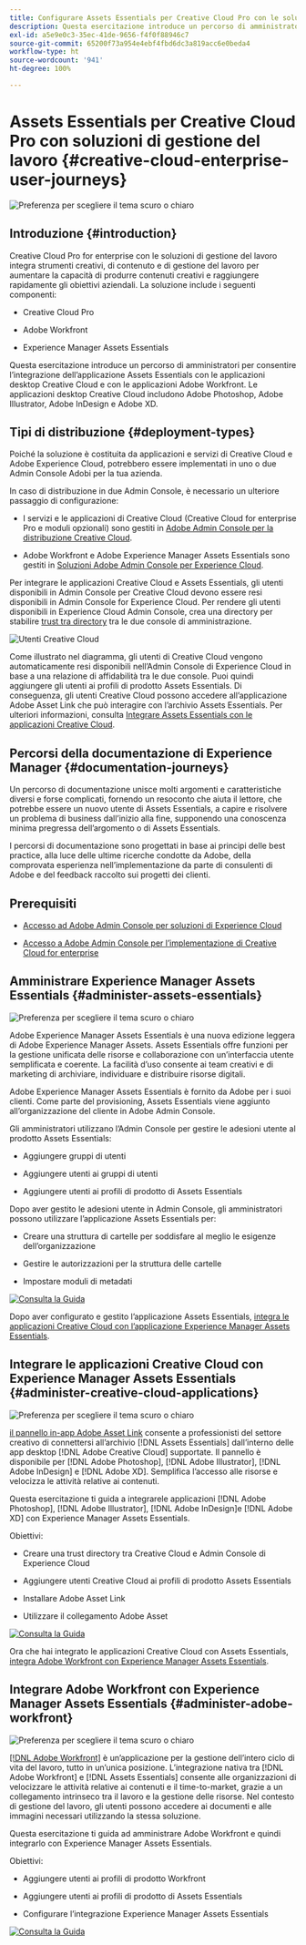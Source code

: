 ```yaml
---
title: Configurare Assets Essentials per Creative Cloud Pro con le soluzioni di gestione del lavoro
description: Questa esercitazione introduce un percorso di amministratori per consentire l’integrazione dell’applicazione Assets Essentials con le applicazioni desktop Creative Cloud e con le applicazioni Adobe Workfront. Le applicazioni desktop Creative Cloud includono Adobe Photoshop, Adobe Illustrator, Adobe InDesign e Adobe XD.
exl-id: a5e9e0c3-35ec-41de-9656-f4f0f88946c7
source-git-commit: 65200f73a954e4ebf4fbd6dc3a819acc6e0beda4
workflow-type: ht
source-wordcount: '941'
ht-degree: 100%

---
```


# Assets Essentials per Creative Cloud Pro con soluzioni di gestione del lavoro {#creative-cloud-enterprise-user-journeys}

![Preferenza per scegliere il tema scuro o chiaro](assets/cce-next-banner-landing-page.png)

## Introduzione {#introduction}

Creative Cloud Pro for enterprise con le soluzioni di gestione del lavoro integra strumenti creativi, di contenuto e di gestione del lavoro per aumentare la capacità di produrre contenuti creativi e raggiungere rapidamente gli obiettivi aziendali. La soluzione include i seguenti componenti:

* Creative Cloud Pro

* Adobe Workfront

* Experience Manager Assets Essentials

Questa esercitazione introduce un percorso di amministratori per consentire l’integrazione dell’applicazione Assets Essentials con le applicazioni desktop Creative Cloud e con le applicazioni Adobe Workfront. Le applicazioni desktop Creative Cloud includono Adobe Photoshop, Adobe Illustrator, Adobe InDesign e Adobe XD.

## Tipi di distribuzione {#deployment-types}

Poiché la soluzione è costituita da applicazioni e servizi di Creative Cloud e Adobe Experience Cloud, potrebbero essere implementati in uno o due Admin Console Adobi per la tua azienda.

In caso di distribuzione in due Admin Console, è necessario un ulteriore passaggio di configurazione:

* I servizi e le applicazioni di Creative Cloud (Creative Cloud for enterprise Pro e moduli opzionali) sono gestiti in [Adobe Admin Console per la distribuzione Creative Cloud](https://helpx.adobe.com/it/enterprise/admin-guide.html).

* Adobe Workfront e Adobe Experience Manager Assets Essentials sono gestiti in [Soluzioni Adobe Admin Console per Experience Cloud](https://experienceleague.adobe.com/docs/core-services/interface/administration/admin-getting-started.html?lang=it).

Per integrare le applicazioni Creative Cloud e Assets Essentials, gli utenti disponibili in Admin Console per Creative Cloud devono essere resi disponibili in Admin Console for Experience Cloud. Per rendere gli utenti disponibili in Experience Cloud Admin Console, crea una directory per stabilire [trust tra directory](https://helpx.adobe.com/it/enterprise/using/set-up-identity.html#directory-trusting) tra le due console di amministrazione.

![Utenti Creative Cloud](assets/creative-cloud-users.svg)

Come illustrato nel diagramma, gli utenti di Creative Cloud vengono automaticamente resi disponibili nell’Admin Console di Experience Cloud in base a una relazione di affidabilità tra le due console. Puoi quindi aggiungere gli utenti ai profili di prodotto Assets Essentials. Di conseguenza, gli utenti Creative Cloud possono accedere all’applicazione Adobe Asset Link che può interagire con l’archivio Assets Essentials. Per ulteriori informazioni, consulta [Integrare Assets Essentials con le applicazioni Creative Cloud](integrate-with-creative-cloud.md).

## Percorsi della documentazione di Experience Manager {#documentation-journeys}

Un percorso di documentazione unisce molti argomenti e caratteristiche diversi e forse complicati, fornendo un resoconto che aiuta il lettore, che potrebbe essere un nuovo utente di Assets Essentials, a capire e risolvere un problema di business dall’inizio alla fine, supponendo una conoscenza minima pregressa dell’argomento o di Assets Essentials.

I percorsi di documentazione sono progettati in base ai principi delle best practice, alla luce delle ultime ricerche condotte da Adobe, della comprovata esperienza nell’implementazione da parte di consulenti di Adobe e del feedback raccolto sui progetti dei clienti.

## Prerequisiti

* [Accesso ad Adobe Admin Console per soluzioni di Experience Cloud](https://experienceleague.adobe.com/docs/core-services/interface/administration/admin-getting-started.html?lang=it)

* [Accesso a Adobe Admin Console per l’implementazione di Creative Cloud for enterprise](https://helpx.adobe.com/it/enterprise/admin-guide.html)

## Amministrare Experience Manager Assets Essentials {#administer-assets-essentials}

![Preferenza per scegliere il tema scuro o chiaro](assets/cce-assets.png)

Adobe Experience Manager Assets Essentials è una nuova edizione leggera di Adobe Experience Manager Assets. Assets Essentials offre funzioni per la gestione unificata delle risorse e collaborazione con un’interfaccia utente semplificata e coerente. La facilità d’uso consente ai team creativi e di marketing di archiviare, individuare e distribuire risorse digitali.

Adobe Experience Manager Assets Essentials è fornito da Adobe per i suoi clienti. Come parte del provisioning, Assets Essentials viene aggiunto all’organizzazione del cliente in Adobe Admin Console.

Gli amministratori utilizzano l’Admin Console per gestire le adesioni utente al prodotto Assets Essentials:

* Aggiungere gruppi di utenti

* Aggiungere utenti ai gruppi di utenti

* Aggiungere utenti ai profili di prodotto di Assets Essentials

Dopo aver gestito le adesioni utente in Admin Console, gli amministratori possono utilizzare l’applicazione Assets Essentials per:

* Creare una struttura di cartelle per soddisfare al meglio le esigenze dell’organizzazione

* Gestire le autorizzazioni per la struttura delle cartelle

* Impostare moduli di metadati

[![Consulta la Guida](https://helpx.adobe.com/content/dam/help/en/marketing-cloud/how-to/digital-foundation/_jcr_content/main-pars/image_1250343773/see-the-guide-sm.png)](deploy-administer.md)

Dopo aver configurato e gestito l’applicazione Assets Essentials, [integra le applicazioni Creative Cloud con l’applicazione Experience Manager Assets Essentials](integrate-with-creative-cloud.md).

## Integrare le applicazioni Creative Cloud con Experience Manager Assets Essentials {#administer-creative-cloud-applications}

![Preferenza per scegliere il tema scuro o chiaro](assets/cce-creative-cloud.png)

[il pannello in-app Adobe Asset Link](https://www.adobe.com/it/creativecloud/business/enterprise/adobe-asset-link.html) consente a professionisti del settore creativo di connettersi all’archivio [!DNL Assets Essentials] dall’interno delle app desktop [!DNL Adobe Creative Cloud] supportate. Il pannello è disponibile per [!DNL Adobe Photoshop], [!DNL Adobe Illustrator], [!DNL Adobe InDesign] e [!DNL Adobe XD]. Semplifica l’accesso alle risorse e velocizza le attività relative ai contenuti.

Questa esercitazione ti guida a integrarele applicazioni [!DNL Adobe Photoshop], [!DNL Adobe Illustrator], [!DNL Adobe InDesign]e [!DNL Adobe XD] con Experience Manager Assets Essentials.

Obiettivi:

* Creare una trust directory tra Creative Cloud e Admin Console di Experience Cloud

* Aggiungere utenti Creative Cloud ai profili di prodotto Assets Essentials

* Installare Adobe Asset Link

* Utilizzare il collegamento Adobe Asset

[![Consulta la Guida](https://helpx.adobe.com/content/dam/help/en/marketing-cloud/how-to/digital-foundation/_jcr_content/main-pars/image_1250343773/see-the-guide-sm.png)](integrate-with-creative-cloud.md)

Ora che hai integrato le applicazioni Creative Cloud con Assets Essentials, [integra Adobe Workfront con Experience Manager Assets Essentials](integrate-with-workfront.md).

## Integrare Adobe Workfront con Experience Manager Assets Essentials {#administer-adobe-workfront}

![Preferenza per scegliere il tema scuro o chiaro](assets/cce-workfront.png)

[[!DNL Adobe Workfront]](https://www.workfront.com/) è un’applicazione per la gestione dell’intero ciclo di vita del lavoro, tutto in un’unica posizione. L’integrazione nativa tra [!DNL Adobe Workfront] e [!DNL Assets Essentials] consente alle organizzazioni di velocizzare le attività relative ai contenuti e il time-to-market, grazie a un collegamento intrinseco tra il lavoro e la gestione delle risorse. Nel contesto di gestione del lavoro, gli utenti possono accedere ai documenti e alle immagini necessari utilizzando la stessa soluzione.

Questa esercitazione ti guida ad amministrare Adobe Workfront e quindi integrarlo con Experience Manager Assets Essentials.

Obiettivi:

* Aggiungere utenti ai profili di prodotto Workfront

* Aggiungere utenti ai profili di prodotto di Assets Essentials

* Configurare l’integrazione Experience Manager Assets Essentials

[![Consulta la Guida](https://helpx.adobe.com/content/dam/help/en/marketing-cloud/how-to/digital-foundation/_jcr_content/main-pars/image_1250343773/see-the-guide-sm.png)](integrate-with-workfront.md)
